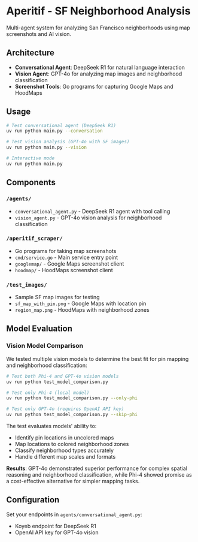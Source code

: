 # Aperitif - SF Neighborhood Analysis

Multi-agent system for analyzing San Francisco neighborhoods using map screenshots and AI vision.

## Architecture

- **Conversational Agent**: DeepSeek R1 for natural language interaction
- **Vision Agent**: GPT-4o for analyzing map images and neighborhood classification
- **Screenshot Tools**: Go programs for capturing Google Maps and HoodMaps

## Usage

```bash
# Test conversational agent (DeepSeek R1)
uv run python main.py --conversation

# Test vision analysis (GPT-4o with SF images)
uv run python main.py --vision

# Interactive mode
uv run python main.py
```

## Components

### `/agents/`
- `conversational_agent.py` - DeepSeek R1 agent with tool calling
- `vision_agent.py` - GPT-4o vision analysis for neighborhood classification

### `/aperitif_scraper/`
- Go programs for taking map screenshots
- `cmd/service.go` - Main service entry point
- `googlemap/` - Google Maps screenshot client
- `hoodmap/` - HoodMaps screenshot client

### `/test_images/`
- Sample SF map images for testing
- `sf_map_with_pin.png` - Google Maps with location pin
- `region_map.png` - HoodMaps with neighborhood zones

## Model Evaluation

### Vision Model Comparison

We tested multiple vision models to determine the best fit for pin mapping and neighborhood classification:

```bash
# Test both Phi-4 and GPT-4o vision models
uv run python test_model_comparison.py

# Test only Phi-4 (local model)
uv run python test_model_comparison.py --only-phi

# Test only GPT-4o (requires OpenAI API key)
uv run python test_model_comparison.py --skip-phi
```

The test evaluates models' ability to:
- Identify pin locations in uncolored maps
- Map locations to colored neighborhood zones  
- Classify neighborhood types accurately
- Handle different map scales and formats

**Results**: GPT-4o demonstrated superior performance for complex spatial reasoning and neighborhood classification, while Phi-4 showed promise as a cost-effective alternative for simpler mapping tasks.

## Configuration

Set your endpoints in `agents/conversational_agent.py`:
- Koyeb endpoint for DeepSeek R1
- OpenAI API key for GPT-4o vision
